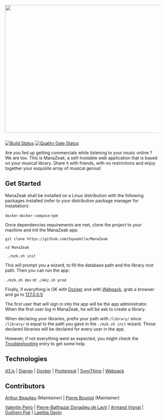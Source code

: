 <p align="center" style="margin-bottom: 25px">
    <img src="https://manazeak.org/static/img/logo/manazeak-bg.png" width="740" height="419" />
</p>

[![Build Status](https://travis-ci.org/Squadella/ManaZeak.svg?branch=master)](https://travis-ci.org/Squadella/ManaZeak)
[![Quality Gate Status](https://sonarcloud.io/api/project_badges/measure?project=ManaZeak&metric=alert_status)](https://sonarcloud.io/dashboard?id=ManaZeak)

Are you fed up getting commercials while listening to your music online ? We are too. This is ManaZeak, a self-hostable web application that is based on your musical library. Share it with friends, with no restrictions and enjoy together your exquisite array of musical genius!

## Get Started

ManaZeak shall be installed on a Linux distribution with the following packages installed (refer to your distribution package manager for installation):

``docker``
``docker-compose``
``npm``

Once dependencies requirements are met, clone the project to your machine and init the ManaZeak app:

``git clone https://github.com/Squadella/ManaZeak``

``cd ManaZeak``

`` ./mzk.sh init``

This will prompt you a wizard, to fill the database path and the library root path. Then you can run the app:

``./mzk.sh dev`` or ``./mkz.sh prod``

Finally, if everything is OK with [Docker](https://github.com/docker) and with [Webpack](https://github.com/webpack/webpack), grab a browser and go to [127.0.0.1/](127.0.0.1/)

The first user that will sign in into the app will be the app administrator. When the first user log in ManaZeak, he will be ask to create a library. 

When declaring your libraries, prefix your path with ```/library/``` since ``/library/`` is equal to the path you gave in the ``./mzk.sh init`` wizard. Those declared libraries will be declared for every user in the app.

However, if not everything went as expected, you might check the [Troubleshooting](https://github.com/Squadella/ManaZeak/wiki/Troubleshooting) entry to get some help.

## Technologies
[d3.js](https://github.com/d3/d3) |
[Django](https://github.com/django/django) |
[Docker](https://github.com/docker) |
[Postgresql](https://github.com/postgres/postgres) |
[SyncThing](https://github.com/syncthing/syncthing) |
[Webpack](https://github.com/webpack/webpack)

## Contributors
[Arthur Beaulieu](https://github.com/ArthurBeaulieu) (Maintainer) |
[Pierre Bouniol](https://github.com/Squadella) (Maintainer)

[Valentin Peiro](https://github.com/Oxydiz) |
[Pierre-Balthazar Donadieu de Lavit](https://github.com/Belash) |
[Armand Vignat](https://github.com/avignat) |
[Guilhem Piat](https://github.com/Syncrossus) |
[Laetitia Genin](http://lmgtfy.com/?q=Laetitia+Genin)
